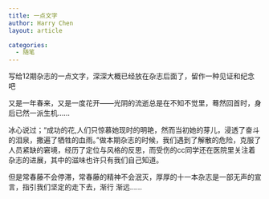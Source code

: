 ```yaml
---
title: 一点文字
author: Harry Chen
layout: article

categories:
  - 随笔
---
```


  写给12期杂志的一点文字，深深大概已经放在杂志后面了，留作一种见证和纪念吧

  又是一年春来，又是一度花开——光阴的流逝总是在不知不觉里，蓦然回首时，身后已然一派生机……

  冰心说过；“成功的花,人们只惊慕她现时的明艳，然而当初她的芽儿，浸透了奋斗的泪泉，撒遍了牺牲的血雨。”做本期杂志的时候，我们遇到了解散的危险，克服了人员紧缺的窘境，经历了定位与风格的反思，而受伤的cc同学还在医院里关注着杂志的进展，其中的滋味也许只有我们自己知道。

  但是常春藤不会停滞，常春藤的精神不会泯灭，厚厚的十一本杂志是一部无声的宣言，指引我们坚定的走下去，渐行 渐远……
